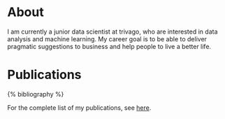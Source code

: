 <h1><span data-i18n="skills.my_skills">About</span></h1>

<div>
I am currently a junior data scientist at trivago, who are interested in data analysis and machine learning. My career goal is to be able to deliver pragmatic suggestions to business and help people to live a better life. 
</div>

# Publications
{% bibliography %}

For the complete list of my publications, see [here](https://scholar.google.com/citations?user=3XKm75kAAAAJ&hl=en). 

